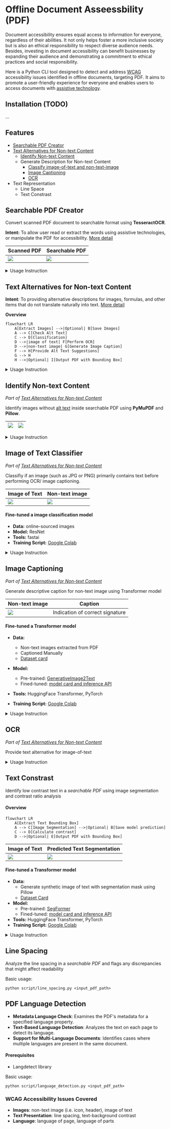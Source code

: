 
# Offline Document Asseessbility (PDF)


Document accessibility ensures equal access to information for everyone, regardless of their abilities. It not only helps foster a more inclusive society but is also an ethical responsibility to respect diverse audience needs. Besides, investing in document accessibility can benefit businesses by expanding their audience and demonstrating a commitment to ethical practices and social responsibility.

Here is a Python CLI tool designed to detect and address [WCAG](https://www.w3.org/WAI/standards-guidelines/wcag/) accessibility issues identified in offline documents, targeting PDF. It aims to promote a user-friendly experience for everyone and enables users to access documents with [assistive technology](https://www.w3.org/WAI/WCAG22/Understanding/text-spacing.html#dfn-assistive-technology).

## Installation (TODO)
...

## Features
- [Searchable PDF Creator](#searchable-pdf-creator)
- [Text Alternatives for Non-text Content](#text-alternatives-for-non-text-content)
    - [Identify Non-text Content](#identify-non-text-content)
    - Generate Description for Non-text Content
        - [Classify image-of-text and non-text-image](#image-of-text-classifier)
        - [Image Captioning](#image-captioning)
        - [OCR](#ocr)
- Text Representation
    - Line Space
    - Text Constrast



## Searchable PDF Creator
Convert scanned PDF document to searchable format using **TesseractOCR**.

**Intent:** To allow user read or extract the words using assistive technologies, or manipulate the PDF for accessibility. [More detail](https://www.w3.org/WAI/WCAG22/Understanding/images-of-text)

|     Scanned PDF     |  Searchable PDF   |
| ------------------- | ----------------- |
| ![](resources/before_OCR.png) | ![](resources/after_OCR.png)| 


<details>
  <summary>Usage Instruction</summary>

```PowerShell
python script/scanned2searchable.py [-h] [-o OUTPUT_PDF_PATH] [-s] input_pdf_path
```
Default output path: `readable_pdf.pdf` 

```PowerShell
optional arguments:
  -o OUTPUT_PDF_PATH, --output_pdf_path OUTPUT_PDF_PATH
                        The path for the output searchable PDF file.
  -s, --show_result     Show text of the searchable PDF after OCR
```

</details>


## Text Alternatives for Non-text Content
**Intent**: To providing alternative descriptions for images, formulas, and other items that do not translate naturally into text. [More detail](https://www.w3.org/WAI/WCAG22/Understanding/text-alternatives)

**Overview**
```mermaid
flowchart LR
    A[Extract Images] -->|Optional| B[Save Images]
    A --> C[Check Alt Text]
    C --> D[Classification]
    D -->|image of text| F[Perform OCR]
    D -->|non-text image| G[Generate Image Caption]
    F --> H[Provide Alt Text Suggestions]
    G --> H
    H -->|Optional| I[Output PDF with Bounding Box]
```
<details>
  <summary>Usage Instruction</summary>

```PowerShell
python script/extract_PDF_image.py [-h] [--output_img] [--output_folder OUTPUT_FOLDER] [--draw_bbox] [--output_pdf_path OUTPUT_PDF_PATH] [--captioning] input_pdf_path
```
```PowerShell
optional arguments:
  --output_img          Output images extracted from the PDF.
  --output_folder OUTPUT_FOLDER
                        The directory for the output images.
  --draw_bbox           Output PDF with bounding box on images.
  --output_pdf_path OUTPUT_PDF_PATH
                        The path for the output PDF file with bounding box.
  --captioning          Generate caption for images.
```
</details>



## Identify Non-text Content
*Part of [Text Alternatives for Non-text Content](#text-alternatives-for-non-text-content)*

Identify images without [alt text](https://www.w3.org/WAI/WCAG22/Understanding/non-text-content#dfn-text-alternative) inside searchable PDF using **PyMuPDF** and **Pillow**.


| ![](resources/pdf_image.png) | ![](resources/pdf_image_bbox.png)| 
| ------------------- | ----------------- |

<details>
  <summary>Usage Instruction</summary>

```PowerShell
python script/extract_PDF_image.py --draw_bbox input_pdf_path
```
Default output path: `bbox_image.pdf` 
</details>

## Image of Text Classifier 
*Part of [Text Alternatives for Non-text Content](#text-alternatives-for-non-text-content)*

Classifiy if an image (such as JPG or PNG) primarily contains text before performing OCR/ image captioning. 

|     Image of Text     |  Non-text image   |
| ------------------- | ----------------- |
| ![](resources/image_of_text.png) | ![](resources/non_text_image.jpg)| 


#### Fine-tuned a image classification model
- **Data:** online-sourced images
- **Model:** ResNet
- **Tools:** fastai
- **Training Script:** [Google Colab](https://colab.research.google.com/drive/18ZZ99ZtyYH6SVsqaDlc3w9VwFjjC7aoE?usp=sharing)


<details>
  <summary>Usage Instruction</summary>

```Shell
python script/image_of_text.py [-h] [--show_score] input_pdf_path
```
</details>


## Image Captioning
*Part of [Text Alternatives for Non-text Content](#text-alternatives-for-non-text-content)*

Generate descriptive caption for non-text image using Transformer model 

|     Non-text image     |  Caption   |
| ------------------- | ----------------- |
| ![](resources/non_text_image_2.jpg) | Indication of correct signature| 

#### Fine-tuned a Transformer model
- **Data:**
    - Non-text images extracted from PDF
    - Captioned Manually
    - [Dataset card](https://huggingface.co/datasets/Caraaaaa/non_text_image_captioning) 

- **Model:** 
    - Pre-trained: [GenerativeImage2Text](https://huggingface.co/microsoft/git-base) 
    - Fined-tuned: [model card and inference API](https://huggingface.co/Caraaaaa/text_image_captioning)
- **Tools:** HuggingFace Transformer, PyTorch
- **Training Script:** [Google Colab](https://colab.research.google.com/drive/1QYvXdi0V1AXqlBMR8MpyydNMnK_Vt4dU?usp=sharing)

<details>
  <summary>Usage Instruction</summary>

```
python script/generate_caption.py <input_image_path>
```
</details>

## OCR
*Part of [Text Alternatives for Non-text Content](#text-alternatives-for-non-text-content)*

Provide text alternative for image-of-text
<details>
  <summary>Usage Instruction</summary>

```
python script/image_of_text.py [-h] [--show_score] input_pdf_path
```
</details>

## Text Constrast  
Identify low contrast text in a *searchable PDF*  using image segmentation and contrast ratio analysis


#### Overview
```mermaid
flowchart LR
    A[Extract Text Bounding Box]
    A --> C[Image Segmentation] -->|Optional| B[Save model prediction]
    C --> D[Calculate contrast]
    D -->|Optional| E[Output PDF with Bounding Box]
```

|     Image of Text     |  Predicted Text Segmentation   |
| ------------------- | ----------------- |
| ![](resources/image_of_text_2.png) | ![](resources/image_text_seg.png)| 

#### Fine-tuned a Transformer model
- **Data:** 
    - Generate synthetic image of text with segmentation mask using Pillow
    - [Dataset Card](https://huggingface.co/datasets/Caraaaaa/synthetic_image_text)
- **Model:**
    - Pre-trained: [SegFormer](https://huggingface.co/nvidia/mit-b0) 
    - Fined-tuned: [model card and inference API](https://huggingface.co/Caraaaaa/image_segmentation_text)
- **Tools:** HuggingFace Transformer, PyTorch
- **Training Script:** [Google Colab](https://colab.research.google.com/drive/1_TSeRlUyB8-clkU3-rGBvxiUERcN78XT?usp=sharing)


<details>
  <summary>Usage Instruction</summary>


To generate synthetic image of text:

```
python script/synthetic_text_seg.py --output_folder <output_image_directory> --font_folder <font_directory>
```

Basic usage:
```
python script/contrast_PDF.py <input_pdf_path>
```
With Option:
```
python script/contrast_PDF.py <input_pdf_path> [--output_bbox_img] [--output_dir <output_directory>] [--draw_bbox] [--output_pdf_path <output_pdf_path>] [--bbox_extractor <PyMyPDF|pdfminer>]
```
##### Extract text bounding boxes (PDFMiner)
```
python script/extract_text_bbox_PDFminer.py <input_pdf_path> [--output_pdf_path <output_pdf_path>]
```
##### Extract text bounding boxes (PyMuPDF)
```
python script/extract_text_bbox_PyMyPDF.py <input_pdf_path> [--output_pdf_path <output_pdf_path>] [--text_img] [--output_dir <output_image_directory>]
```
</details>

## Line Spacing
Analyze the line spacing in a *searchable PDF* and flags any discrepancies that might affect readability

Basic usage:
```
python script/line_spacing.py <input_pdf_path>
```

## PDF Language Detection
- **Metadata Language Check**: Examines the PDF's metadata for a specified language property.
- **Text-Based Language Detection**: Analyzes the text on each page to detect its language.
- **Support for Multi-Language Documents**: Identifies cases where multiple languages are present in the same document.
#### Prerequisites
- Langdetect library

Basic usage:
```
python script/language_detection.py <input_pdf_path>
```

### WCAG Accessibility Issues Covered

- **Images**: non-text image (i.e. icon, header), image of text
- **Text Presentation**: line spacing, text-background contrast
- **Language**: language of page, language of parts